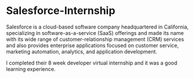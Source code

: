 # Salesforce-Internship

Salesforce is a cloud-based software company headquartered in California, specializing in software-as-a-service (SaaS) offerings and made its name with its wide range of customer-relationship management (CRM) services and also provides enterprise applications focused on customer service, marketing automation, analytics, and application development.

I completed their 8 week developer virtual internship and it was a good learning experience.
